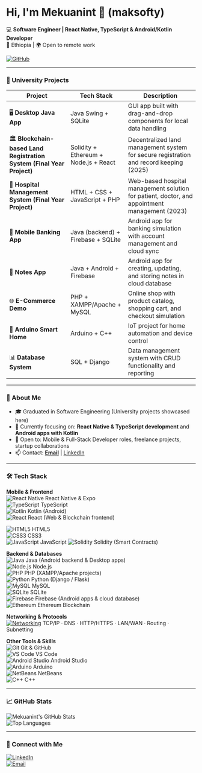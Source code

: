 # Hi, I'm Mekuanint 👋 (maksofty)

💻 **Software Engineer | React Native, TypeScript & Android/Kotlin Developer**  
📍 Ethiopia | 🌍 Open to remote work  

[![GitHub](https://img.shields.io/badge/GitHub-VenomX--Meku-181717?style=for-the-badge&logo=github&logoColor=white)](https://github.com/VenomX-Meku)

---

### 📌 University Projects
| Project | Tech Stack | Description |
|---------|------------|-------------|
| 🖥️ **Desktop Java App** | Java Swing + SQLite | GUI app built with drag-and-drop components for local data handling |
| 🏛️ **Blockchain-based Land Registration System (Final Year Project)** | Solidity + Ethereum + Node.js + React | Decentralized land management system for secure registration and record keeping (2025) |
| 🏥 **Hospital Management System (Final Year Project)** | HTML + CSS + JavaScript + PHP | Web-based hospital management solution for patient, doctor, and appointment management (2023) |
| 📱 **Mobile Banking App** | Java (backend) + Firebase + SQLite | Android app for banking simulation with account management and cloud sync |
| 📝 **Notes App** | Java + Android + Firebase | Android app for creating, updating, and storing notes in cloud database |
| 🌐 **E-Commerce Demo** | PHP + XAMPP/Apache + MySQL | Online shop with product catalog, shopping cart, and checkout simulation |
| 🤖 **Arduino Smart Home** | Arduino + C++ | IoT project for home automation and device control |
| 📊 **Database System** | SQL + Django | Data management system with CRUD functionality and reporting |

---

### 🚀 About Me
- 🎓 Graduated in Software Engineering (University projects showcased here)  
- 🔭 Currently focusing on: **React Native & TypeScript development** and **Android apps with Kotlin**  
- 💼 Open to: Mobile & Full-Stack Developer roles, freelance projects, startup collaborations  
- 📫 Contact: **[Email](mailto:mekusoft@gmail.com)** | [LinkedIn](https://www.linkedin.com/in/your-link)  

---

### 🛠️ Tech Stack

**Mobile & Frontend**  
![React Native](https://img.shields.io/badge/React%20Native-61DAFB?style=for-the-badge&logo=react&logoColor=white) 
                                      React Native & Expo  
![TypeScript](https://img.shields.io/badge/TypeScript-3178C6?style=for-the-badge&logo=typescript&logoColor=white) 
TypeScript  
![Kotlin](https://img.shields.io/badge/Kotlin-0095D5?style=for-the-badge&logo=kotlin&logoColor=white) 
Kotlin (Android)  
![React](https://img.shields.io/badge/React-61DAFB?style=for-the-badge&logo=react&logoColor=white) 
React (Web & Blockchain frontend)  

![HTML5](https://img.shields.io/badge/HTML5-E34F26?style=for-the-badge&logo=html5&logoColor=white)
HTML5  
![CSS3](https://img.shields.io/badge/CSS3-1572B6?style=for-the-badge&logo=css3&logoColor=white) 
CSS3  
![JavaScript](https://img.shields.io/badge/JavaScript-F7DF1E?style=for-the-badge&logo=javascript&logoColor=black) 
JavaScript 
![Solidity](https://img.shields.io/badge/Solidity-363636?style=for-the-badge&logo=ethereum&logoColor=white) 
Solidity (Smart Contracts)  

**Backend & Databases**  
![Java](https://img.shields.io/badge/Java-ED8B00?style=for-the-badge&logo=java&logoColor=white) 
Java (Android backend & Desktop apps)  
![Node.js](https://img.shields.io/badge/Node.js-339933?style=for-the-badge&logo=node.js&logoColor=white) 
Node.js  
![PHP](https://img.shields.io/badge/PHP-777BB4?style=for-the-badge&logo=php&logoColor=white) 
PHP (XAMPP/Apache projects)  
![Python](https://img.shields.io/badge/Python-3776AB?style=for-the-badge&logo=python&logoColor=white) 
Python (Django / Flask)  
![MySQL](https://img.shields.io/badge/MySQL-4479A1?style=for-the-badge&logo=mysql&logoColor=white) 
MySQL  
![SQLite](https://img.shields.io/badge/SQLite-003B57?style=for-the-badge&logo=sqlite&logoColor=white) 
SQLite  
![Firebase](https://img.shields.io/badge/Firebase-FFCA28?style=for-the-badge&logo=firebase&logoColor=black) 
Firebase (Android apps & cloud database)  
![Ethereum](https://img.shields.io/badge/Ethereum-627EEA?style=for-the-badge&logo=ethereum&logoColor=white) 
Ethereum Blockchain  

**Networking & Protocols**  
[![Networking](https://img.shields.io/badge/Networking-0A74DA?style=for-the-badge&logo=networking&logoColor=white)](https://www.cloudflare.com/learning/networking/) TCP/IP · DNS · HTTP/HTTPS · LAN/WAN · Routing · Subnetting  

**Other Tools & Skills**  
![Git](https://img.shields.io/badge/Git-F05032?style=for-the-badge&logo=git&logoColor=white) 
Git & GitHub  
![VS Code](https://img.shields.io/badge/VS%20Code-007ACC?style=for-the-badge&logo=visual-studio-code&logoColor=white) 
VS Code  
![Android Studio](https://img.shields.io/badge/Android%20Studio-3DDC84?style=for-the-badge&logo=android&logoColor=white) 
Android Studio  
![Arduino](https://img.shields.io/badge/Arduino-00979D?style=for-the-badge&logo=arduino&logoColor=white) 
Arduino  
![NetBeans](https://img.shields.io/badge/NetBeans-007396?style=for-the-badge&logo=netbeans&logoColor=white) 
NetBeans  
![C++](https://img.shields.io/badge/C++-00599C?style=for-the-badge&logo=c%2B%2B&logoColor=white) 
C++  

---

### 📈 GitHub Stats
![Mekuanint's GitHub Stats](https://github-readme-stats.vercel.app/api?username=maksofty&show_icons=true&theme=tokyonight&count_private=true)  
![Top Languages](https://github-readme-stats.vercel.app/api/top-langs/?username=maksofty&layout=compact&theme=tokyonight)

---

### 🔗 Connect with Me
[![LinkedIn](https://img.shields.io/badge/LinkedIn-0A66C2?style=for-the-badge&logo=linkedin&logoColor=white)](https://www.linkedin.com/in/your-link)  
[![Email](https://img.shields.io/badge/Email-D14836?style=for-the-badge&logo=gmail&logoColor=white)](mailto:mekusoft@gmail.com) 





